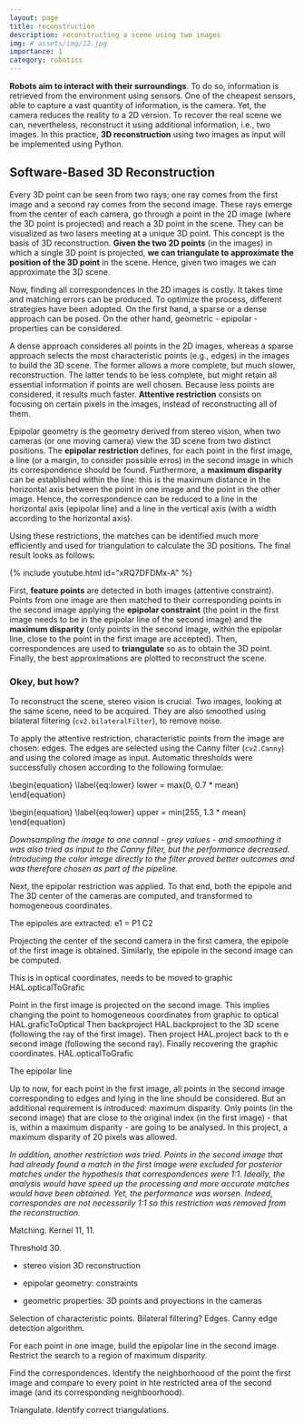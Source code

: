 ```yaml
---
layout: page
title: reconstruction
description: reconstructing a scene using two images
img: # assets/img/12.jpg
importance: 1
category: robotics
---
```


**Robots aim to interact with their surroundings**. To do so, information is retrieved from the environment using sensors. One of the cheapest sensors,
able to capture a vast quantity of information, is the camera. Yet, the camera reduces the reality to a 2D version. To recover the real scene we can, 
nevertheless, reconstruct it using additional information, i.e., two images. In this practice, **3D reconstruction** using two images as input will be implemented using Python.


## Software-Based 3D Reconstruction

Every 3D point can be seen from two rays; one ray comes from the first image and a second ray comes from the second image. These rays emerge from the center of each camera, go through a point in the 2D image (where the 3D point is projected) and reach a 3D point in the scene. They can be visualized as two lasers meeting at a unique 3D point. This concept is the basis of 3D reconstruction. **Given the two 2D points** (in the images) in which a single 3D point is projected, **we can triangulate to approximate the position of the 3D point** in the scene. Hence, given two images we can approximate the 3D scene.

Now, finding all correspondences in the 2D images is costly. It takes time and matching errors can be produced. To optimize the process, different strategies have been adopted. On the first hand, a sparse or a dense approach can be posed. On the other hand, geometric - epipolar - properties can be considered. 

A dense approach consideres all points in the 2D images, whereas a sparse approach selects the most characteristic points (e.g., edges) in the images to build the 3D scene. The former allows a more complete, but much slower, reconstruction. The latter tends to be less complete, but might retain all essential information if points are well chosen. Because less points are considered, it results much faster. **Attentive restriction** consists on focusing on certain pixels in the images, instead of reconstructing all of them.

Epipolar geometry is the geometry derived from stereo vision, when two cameras (or one moving camera) view the 3D scene from two distinct positions. The **epipolar restriction** defines, for each point in the first image, a line (or a margin, to consider possible erros) in the second image in which its correspondence should be found. Furthermore, a **maximum disparity** can be established within the line: this is the maximum distance in the horizontal axis between the point in one image and the point in the other image. Hence, the correspondence can be reduced to a line in the horizontal axis (epipolar line) and a line in the vertical axis (with a width according to the horizontal axis). 

Using these restrictions, the matches can be identified much more efficiently and used for triangulation to calculate the 3D positions.
The final result looks as follows:

{% include youtube.html id="xRQ7DFDMx-A" %}

First, **feature points** are detected in both images (attentive constraint). Points from one image are then matched to their corresponding points in the second image applying the **epipolar constraint** (the point in the first image needs to be in the epipolar line of the second image) and the **maximum disparity** (only points in the second image, within the epipolar line, close to the point in the first image are accepted). Then, correspondences are used to **triangulate** so as to obtain the 3D point. Finally, the best approximations are plotted to reconstruct the scene.


### Okey, but how?


To reconstruct the scene, stereo vision is crucial. Two images, looking at the same scene, need to be acquired. They are also smoothed
using bilateral filtering (`cv2.bilateralFilter`), to remove noise.

To apply the attentive restriction, characteristic points from the image are chosen: edges. The edges are selected using the Canny filter
(`cv2.Canny`) and using the colored image as input. Automatic thresholds were successfully chosen according to the following formulae:

\begin{equation}
\label{eq:lower}
    lower = max(0, 0.7 * mean) 
\end{equation}

\begin{equation}
\label{eq:lower}
    upper = min(255, 1.3 * mean) 
\end{equation}

*Downsampling the image to one cannal - grey values - and smoothing it was also tried as input to the Canny filter, but the performance decreased. Introducing the color image directly to the filter proved better outcomes and was therefore chosen as part of the pipeline.*

Next, the epipolar restriction was applied. To that end, both the epipole and 
The 3D center of the cameras are computed, and transformed to homogeneous coordinates.

The epipoles are extracted:
e1 = P1 C2

Projecting the center of the second camera in the first camera, the epipole of the first image is obtained. Similarly, the epipole in the second image can be computed.

This is in optical coordinates, needs to be moved to graphic HAL.opticalToGrafic


Point in the first image is projected on the second image. This implies changing the point to homogeneous coordinates from graphic to optical HAL.graficToOptical
Then backproject HAL.backproject to the 3D scene (following the ray of the first image). Then project HAL.project back to th e second image (following the second ray).
Finally recovering the graphic coordinates. HAL.opticalToGrafic

The epipolar line

Up to now, for each point in the first image, all points in the second image corresponding to edges and lying in the line should be considered. But an additional requirement is introduced: maximum disparity. Only points (in the second image) that are close to the original index (in the first image) - that is, within a maximum disparity - are going to be analysed. In this project, a maximum disparity of 20 pixels was allowed.

*In addition, another restriction was tried. Points in the second image that had already found a match in the first image were excluded for posterior matches under the hypothesis that correspondences were 1:1. Ideally, the analysis would have speed up the processing and more accurate matches would have been obtained. Yet, the performance was worsen. Indeed, correspondes are not necessarily 1:1 so this restriction was removed from the reconstruction.*


Matching. Kernel 11, 11.

Threshold 30.

- stereo vision 3D reconstruction

- epipolar geometry: constraints
- geometric properties: 3D points and proyections in the cameras

Selection of characteristic points. Bilateral filtering? Edges. Canny edge detection algorithm.

For each point in one image, build the epipolar line in the second image.
Restrict the search to a region of maximum disparity.

Find the correspondences. Identify the neighborhoood of the point the first image and compare to every point in hte restricted area of the second image (and its corresponding neighboorhood).

Triangulate.
Identify correct triangulations.


